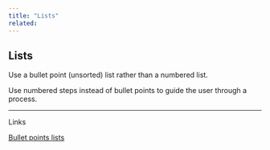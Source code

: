 ```yaml
---
title: "Lists"
related:
---
```


## Lists

Use a bullet point (unsorted) list rather than a numbered list.

Use numbered steps instead of bullet points to guide the user through a process.

---

Links

[Bullet points lists](/_entries/2016-05-04-bullet-point-lists.md "Bullet points lists")
